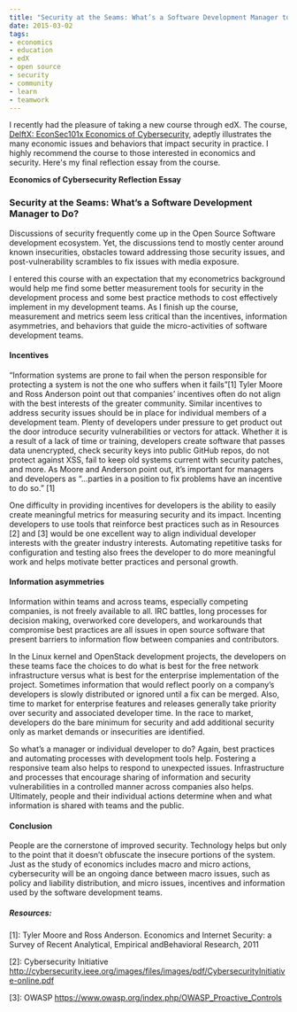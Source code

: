 ```yaml
---
title: "Security at the Seams: What’s a Software Development Manager to Do?"
date: 2015-03-02
tags:
- economics
- education
- edX
- open source
- security
- community
- learn
- teamwork
---
```



I recently had the pleasure of taking a new course through edX. The course, [DelftX: EconSec101x Economics of Cybersecurity](https://www.edx.org/course/economics-cybersecurity-delftx-econsec101x), adeptly illustrates the many economic issues and behaviors that impact security in practice. I highly recommend the course to those interested in economics and security. Here's my final reflection essay from the course.

**Economics of Cybersecurity Reflection Essay**

### Security at the Seams: What’s a Software Development Manager to Do?

Discussions of security frequently come up in the Open Source Software development ecosystem. Yet, the discussions tend to mostly center around known insecurities, obstacles toward addressing those security issues, and post-vulnerability scrambles to fix issues with media exposure.

I entered this course with an expectation that my econometrics background would help me find some better measurement tools for security in the development process and some best practice methods to cost effectively implement in my development teams. As I finish up the course, measurement and metrics seem less critical than the incentives, information asymmetries, and behaviors that guide the micro-activities of software development teams.

#### Incentives

“Information systems are prone to fail when the person responsible for protecting a system is not the one who suffers when it fails”[1] Tyler Moore and Ross Anderson point out that companies’ incentives often do not align with the best interests of the greater community. Similar incentives to address security issues should be in place for individual members of a development team. Plenty of developers under pressure to get product out the door introduce security vulnerabilities or vectors for attack. Whether it is a result of a lack of time or training, developers create software that passes data unencrypted, check security keys into public GitHub repos, do not protect against XSS, fail to keep old systems current with security patches, and more. As Moore and Anderson point out, it’s important for managers and developers as “…parties in a position to fix problems have an incentive to do so.” [1]

One difficulty in providing incentives for developers is the ability to easily create meaningful metrics for measuring security and its impact. Incenting developers to use tools that reinforce best practices such as in Resources [2] and [3] would be one excellent way to align individual developer interests with the greater industry interests. Automating repetitive tasks for configuration and testing also frees the developer to do more meaningful work and helps motivate better practices and personal growth.

#### Information asymmetries

Information within teams and across teams, especially competing companies, is not freely available to all. IRC battles, long processes for decision making, overworked core developers, and workarounds that compromise best practices are all issues in open source software that present barriers to information flow between companies and contributors.

In the Linux kernel and OpenStack development projects, the developers on these teams face the choices to do what is best for the free network infrastructure versus what is best for the enterprise implementation of the project. Sometimes information that would reflect poorly on a company’s developers is slowly distributed or ignored until a fix can be merged. Also, time to market for enterprise features and releases generally take priority over security and associated developer time. In the race to market, developers do the bare minimum for security and add additional security only as market demands or insecurities are identified.

So what’s a manager or individual developer to do? Again, best practices and automating processes with development tools help. Fostering a responsive team also helps to respond to unexpected issues. Infrastructure and processes that encourage sharing of information and security vulnerabilities in a controlled manner across companies also helps. Ultimately, people and their individual actions determine when and what information is shared with teams and the public.

#### Conclusion

People are the cornerstone of improved security. Technology helps but only to the point that it doesn’t obfuscate the insecure portions of the system. Just as the study of economics includes macro and micro actions, cybersecurity will be an ongoing dance between macro issues, such as policy and liability distribution, and micro issues, incentives and information used by the software development teams.

##### Resources:

[1]: Tyler Moore and Ross Anderson. Economics and Internet Security: a Survey of Recent Analytical, Empirical
      andBehavioral Research, 2011

[2]: Cybersecurity Initiative http://cybersecurity.ieee.org/images/files/images/pdf/CybersecurityInitiative-online.pdf

[3]: OWASP https://www.owasp.org/index.php/OWASP_Proactive_Controls

